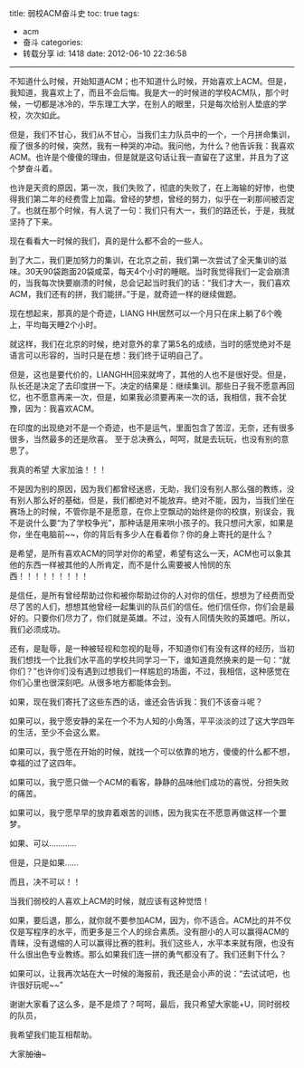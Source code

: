 title: 弱校ACM奋斗史
toc: true
tags:
  - acm
  - 奋斗
categories:
  - 转载分享
id: 1418
date: 2012-06-10 22:36:58
---

不知道什么时候，开始知道ACM；也不知道什么时候，开始喜欢上ACM。但是，我知道，我喜欢上了，而且不会后悔。我是大一的时候进的学校ACM队，那个时候，一切都是冰冷的，华东理工大学，在别人的眼里，只是每次给别人垫底的学校，次次如此。 

但是，我们不甘心，我们从不甘心，当我们主力队员中的一个，一个月拼命集训，瘦了很多的时候，突然，我有一种哭的冲动。我问他，为什么？他告诉我：我喜欢ACM。也许是个傻傻的理由，但是就是这句话让我一直留在了这里，并且为了这个梦奋斗着。 

也许是天资的原因，第一次，我们失败了，彻底的失败了，在上海输的好惨，也使得我们第二年的经费雪上加霜。曾经的梦想，曾经的努力，似乎在一刹那间被否定了。也就在那个时候，有人说了一句：我们只有大一，我们的路还长，于是，我就坚持了下来。 

现在看看大一时候的我们，真的是什么都不会的一些人。 

到了大二，我们更加努力的集训，在北京之前，我们第一次尝试了全天集训的滋味。30天90袋跑面20袋咸菜，每天4个小时的睡眠。当时我觉得我们一定会崩溃的，当我每次快要崩溃的时候，总会记起当时我们的话：“我们才大一，我们喜欢ACM，我们还有的拼，我们能拼。”于是，就奇迹一样的继续做题。 

现在想起来，那真的是个奇迹，LIANG HH居然可以一个月只在床上躺了6个晚上，平均每天睡2个小时。 

就这样，我们在北京的时候，绝对意外的拿了第5名的成绩，当时的感觉绝对不是语言可以形容的，当时只是在想：我们终于证明自己了。 

但是，这也是要代价的，LIANGHH回来就垮了，其他的人也不是很好受。但是，队长还是决定了去印度拼一下。决定的结果是：继续集训。那些日子我不愿意再回忆，也不愿意再来一次，但是，如果我必须要再来一次的话，我相信，我不会犹豫，因为：我喜欢ACM。 

在印度的出现绝对不是一个奇迹，也不是运气，里面包含了苦涩，无奈，还有很多很多，当然最多的还是欣喜。 至于总决赛么，呵呵，就是去玩玩，也没有别的意思了。 

我真的希望    大家加油！！！ 

不是因为别的原因，因为我们都曾经迷惑，无助，我们没有别人那么强的教练，没有别人那么好的基础，但是，我们都绝对不能放弃。绝对不能，因为，当我们坐在赛场上的时候，不管你是不是愿意，在你上空飘动的始终是你的校旗，别误会，我不是说什么要“为了学校争光”，那种话是用来哄小孩子的。我只想问大家，如果是你，坐在电脑前~~，你的背后有多少人在看着你？你的身上寄托的是什么？ 

是希望，是所有喜欢ACM的同学对你的希望，希望有这么一天，ACM也可以象其他的东西一样被其他的人所肯定，而不是什么需要被人怜悯的东西！！！！！！！！！ 

是信任，是所有曾经帮助过你和被你帮助过你的人对你的信任，想想为了经费而受尽了苦的人们，想想其他曾经一起集训的队员们的信任。他们信任你，你们会是最好的。只要你们尽力了，你们就是英雄。不过，没有人同情失败的英雄吧。所以，我们必须成功。 

还有，是耻辱，是一种被轻视和忽视的耻辱，不知道你们有没有这样的经历，当初我们想找一个比我们水平高的学校共同学习一下，谁知道竟然换来的是一句：“就你们？”也许你们没有遇到过想我们一样尴尬的场面，不过，我相信，这种感觉在你们心里也很深刻吧。从很多地方都能体会到。 

如果，现在我们寄托了这些东西的话，谁还会告诉我：我们不该奋斗呢？ 

如果可以，我宁愿安静的呆在一个不为人知的小角落，平平淡淡的过了这大学四年的生活，至少不会这么累。 

如果可以，我宁愿在开始的时候，就找一个可以依靠的地方，傻傻的什么都不想，幸福的过了这四年。 

如果可以，我宁愿只做一个ACM的看客，静静的品味他们成功的喜悦，分担失败的痛苦。 

如果可以，我宁愿早早的放弃着艰苦的训练，因为我实在不愿意再做这样一个噩梦。 

如果、可以………… 

但是，只是如果…… 

而且，决不可以！！ 

当我们弱校的人喜欢上ACM的时候，就应该有这种觉悟！ 

如果，要后退，那么，就你就不要参加ACM，因为，你不适合。ACM比的并不仅仅是写程序的水平，而更多是三个人的综合素质。没有胆小的人可以赢得ACM的青睐，没有退缩的人可以赢得比赛的胜利。我们这些人，水平本来就有限，也没有什么很出色专业教练。那么如果我们连一拼的勇气都没有了。我们还剩下什么？ 

如果可以，让我再次站在大一时候的海报前，我还是会小声的说：“去试试吧，也许很好玩呢~~” 

谢谢大家看了这么多，是不是烦了？呵呵，最后，我只希望大家能+U，同时弱校的队员， 

我希望我们能互相帮助。 

大家~~~~~~~~加油~~~~~~~~~
